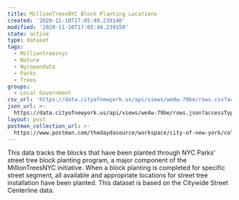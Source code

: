 ```yaml
---
title: MillionTreesNYC Block Planting Locations
created: '2020-11-10T17:05:48.239140'
modified: '2020-11-10T17:05:48.239150'
state: active
type: dataset
tags:
  - Milliontreesnyc
  - Nature
  - Nycopendata
  - Parks
  - Trees
groups:
  - Local Government
csv_url: 'https://data.cityofnewyork.us/api/views/we4w-79be/rows.csv?accessType=DOWNLOAD'
json_url: >-
  https://data.cityofnewyork.us/api/views/we4w-79be/rows.json?accessType=DOWNLOAD
layout: post
postman_collection_url: >-
  https://www.postman.com/thedaydasource/workspace/city-of-new-york/collection/15909983-628f040e-d3aa-4875-a200-8d9360475664
---
```

This data tracks the blocks that have been planted through NYC Parks’ street tree block planting program, a major component of the MillionTreesNYC initiative.  When a block planting is completed for specific street segment, all available and appropriate locations for street tree installation have been planted.  This dataset is based on the Citywide Street Centerline data.
